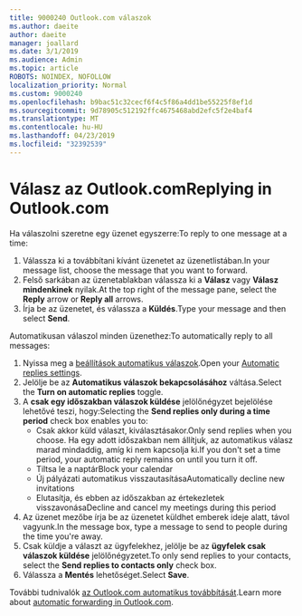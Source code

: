```yaml
---
title: 9000240 Outlook.com válaszok
ms.author: daeite
author: daeite
manager: joallard
ms.date: 3/1/2019
ms.audience: Admin
ms.topic: article
ROBOTS: NOINDEX, NOFOLLOW
localization_priority: Normal
ms.custom: 9000240
ms.openlocfilehash: b9bac51c32cecf6f4c5f86a4dd1be55225f8ef1d
ms.sourcegitcommit: 9d78905c512192ffc4675468abd2efc5f2e4baf4
ms.translationtype: MT
ms.contentlocale: hu-HU
ms.lasthandoff: 04/23/2019
ms.locfileid: "32392539"
---
```

# <a name="replying-in-outlookcom"></a><span data-ttu-id="330d0-102">Válasz az Outlook.com</span><span class="sxs-lookup"><span data-stu-id="330d0-102">Replying in Outlook.com</span></span>

<span data-ttu-id="330d0-103">Ha válaszolni szeretne egy üzenet egyszerre:</span><span class="sxs-lookup"><span data-stu-id="330d0-103">To reply to one message at a time:</span></span>

1. <span data-ttu-id="330d0-104">Válassza ki a továbbítani kívánt üzenetet az üzenetlistában.</span><span class="sxs-lookup"><span data-stu-id="330d0-104">In your message list, choose the message that you want to forward.</span></span>
2. <span data-ttu-id="330d0-105">Felső sarkában az üzenetablakban válassza ki a **Válasz** vagy **Válasz mindenkinek** nyilak.</span><span class="sxs-lookup"><span data-stu-id="330d0-105">At the top right of the message pane, select the **Reply** arrow or **Reply all** arrows.</span></span>
3. <span data-ttu-id="330d0-106">Írja be az üzenetet, és válassza a **Küldés**.</span><span class="sxs-lookup"><span data-stu-id="330d0-106">Type your message and then select **Send**.</span></span>

<span data-ttu-id="330d0-107">Automatikusan válaszol minden üzenethez:</span><span class="sxs-lookup"><span data-stu-id="330d0-107">To automatically reply to all messages:</span></span>

1. <span data-ttu-id="330d0-108">Nyissa meg a [beállítások automatikus válaszok](https://outlook.live.com/mail/options/mail/automaticReplies/automaticRepliesOption).</span><span class="sxs-lookup"><span data-stu-id="330d0-108">Open your [Automatic replies settings](https://outlook.live.com/mail/options/mail/automaticReplies/automaticRepliesOption).</span></span>
2. <span data-ttu-id="330d0-109">Jelölje be az **Automatikus válaszok bekapcsolásához** váltása.</span><span class="sxs-lookup"><span data-stu-id="330d0-109">Select the **Turn on automatic replies** toggle.</span></span>
3. <span data-ttu-id="330d0-110">A **csak egy időszakban válaszok küldése** jelölőnégyzet bejelölése lehetővé teszi, hogy:</span><span class="sxs-lookup"><span data-stu-id="330d0-110">Selecting the **Send replies only during a time period** check box enables you to:</span></span>
    - <span data-ttu-id="330d0-111">Csak akkor küld választ, kiválasztásakor.</span><span class="sxs-lookup"><span data-stu-id="330d0-111">Only send replies when you choose.</span></span> <span data-ttu-id="330d0-112">Ha egy adott időszakban nem állítjuk, az automatikus válasz marad mindaddig, amíg ki nem kapcsolja ki.</span><span class="sxs-lookup"><span data-stu-id="330d0-112">If you don't set a time period, your automatic reply remains on until you turn it off.</span></span>
    - <span data-ttu-id="330d0-113">Tiltsa le a naptár</span><span class="sxs-lookup"><span data-stu-id="330d0-113">Block your calendar</span></span>
    - <span data-ttu-id="330d0-114">Új pályázati automatikus visszautasítása</span><span class="sxs-lookup"><span data-stu-id="330d0-114">Automatically decline new invitations</span></span>
    - <span data-ttu-id="330d0-115">Elutasítja, és ebben az időszakban az értekezletek visszavonása</span><span class="sxs-lookup"><span data-stu-id="330d0-115">Decline and cancel my meetings during this period</span></span>
4. <span data-ttu-id="330d0-116">Az üzenet mezőbe írja be az üzenetet küldhet emberek ideje alatt, távol vagyunk.</span><span class="sxs-lookup"><span data-stu-id="330d0-116">In the message box, type a message to send to people during the time you're away.</span></span>
5. <span data-ttu-id="330d0-117">Csak küldje a választ az ügyfelekhez, jelölje be az **ügyfelek csak válaszok küldése** jelölőnégyzetet.</span><span class="sxs-lookup"><span data-stu-id="330d0-117">To only send replies to your contacts, select the **Send replies to contacts only** check box.</span></span>
6. <span data-ttu-id="330d0-118">Válassza a **Mentés** lehetőséget.</span><span class="sxs-lookup"><span data-stu-id="330d0-118">Select **Save**.</span></span>

<span data-ttu-id="330d0-119">További tudnivalók [az Outlook.com automatikus továbbítását](https://support.office.com/article/14614626-9855-48dc-a986-dec81d07b1a0).</span><span class="sxs-lookup"><span data-stu-id="330d0-119">Learn more about [automatic forwarding in Outlook.com](https://support.office.com/article/14614626-9855-48dc-a986-dec81d07b1a0).</span></span>